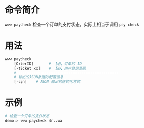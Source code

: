 命令简介
======= 

`www paycheck` 检查一个订单的支付状态，实际上相当于调用 `pay check`

用法
=======

```bash
www paycheck
    [OrderID]       # 【必】订单的 ID
    [-ticket xx]    # 【必】用户登录票据
    #-----------------------------------------------
    # 输出的JSON数据的配置信息
    [-cqn]    # JSON 输出的格式化方式
```

示例
=======

```bash
# 检查一个订单的支付状态
demo:> www paycheck 4r..wa 
```